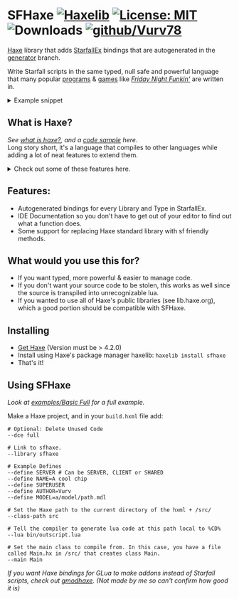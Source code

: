 # SFHaxe [![Haxelib](https://badgen.net/haxelib/v/sfhaxe)](https://lib.haxe.org/p/sfhaxe) [![License: MIT](https://img.shields.io/badge/License-MIT-red.svg)](https://opensource.org/licenses/MIT) ![Downloads](https://badgen.net/haxelib/d/sfhaxe?color=green) [![github/Vurv78](https://img.shields.io/discord/824727565948157963?label=Discord&logo=discord&logoColor=ffffff&labelColor=7289DA&color=2c2f33)](https://discord.gg/yXKMt2XUXm)

[Haxe](https://haxe.org) library that adds [StarfallEx](https://github.com/thegrb93/StarfallEx) bindings that are autogenerated in the [generator](https://github.com/Vurv78/SFHaxe/tree/generator) branch.  

Write Starfall scripts in the same typed, null safe and powerful language that many popular [programs](https://haxe.org/use-cases/desktop) & [games](https://haxe.org/use-cases/games) like [*Friday Night Funkin'*](https://github.com/ninjamuffin99/Funkin) are written in.

<details>
  <summary> Example snippet </summary>
  <!-- Haven't actually tested this lol -->

  ![image](https://user-images.githubusercontent.com/56230599/118430103-28b9ba00-b688-11eb-9a4d-e851833ab50c.png)
</details>

## What is Haxe?
_See [what is haxe?](https://haxe.org/manual/introduction-what-is-haxe.html), and a [code sample](https://try.haxe.org/embed/44ddE#code1) here._  
Long story short, it's a language that compiles to other languages while adding a lot of neat features to extend them.

<details>
  <summary> Check out some of these features here. </summary>
  
  * [Macros](https://haxe.org/manual/macro-arguments.html)
  * [Regex / Pattern Matching](https://lib.haxe.org/p/hre) <!-- Putting a link to hre instead of Haxe's native Regex because it requires a module for lua. -->
  * [Null Safety](https://haxe.org/manual/cr-null-safety.html)
  * [Map Comprehension](https://haxe.org/manual/lf-map-comprehension.html)
  * [Conditional Compilation](https://haxe.org/manual/lf-condition-compilation.html)
  * [Object Oriented Classes](https://haxe.org/manual/types-class-instance.html)
  * [String Interpolation](https://haxe.org/manual/lf-string-interpolation.html)
  * [Abstract Types](https://haxe.org/manual/types-abstract.html)
  * [Runtime Reflection](https://haxe.org/manual/std-reflection.html)
  * [Powerful IDE Support](https://marketplace.visualstudio.com/items?itemName=nadako.vshaxe) <!-- There is also IntelliJ, Vim, Atom and Sublime support. (Probably more too) -->
  * [Much more](https://haxe.org/documentation/introduction/language-features.html)
</details>

## Features:
* Autogenerated bindings for every Library and Type in StarfallEx.
* IDE Documentation so you don't have to get out of your editor to find out what a function does.
* Some support for replacing Haxe standard library with sf friendly methods.

## What would you use this for?
* If you want typed, more powerful & easier to manage code.
* If you don't want your source code to be stolen, this works as well since the source is transpiled into unrecognizable lua.
* If you wanted to use all of Haxe's public libraries (see lib.haxe.org), which a good portion should be compatible with SFHaxe.

## Installing
* [Get Haxe](https://haxe.org) (Version must be > 4.2.0)
* Install using Haxe's package manager haxelib: ``haxelib install sfhaxe``
* That's it!

## Using SFHaxe
_Look at [examples/Basic Full](https://github.com/Vurv78/SFHaxe/tree/main/examples/Basic%20Full) for a full example._

Make a Haxe project, and in your ``build.hxml`` file add:  
```hxml
# Optional: Delete Unused Code
--dce full

# Link to sfhaxe.
--library sfhaxe

# Example Defines
--define SERVER # Can be SERVER, CLIENT or SHARED
--define NAME=A cool chip
--define SUPERUSER
--define AUTHOR=Vurv
--define MODEL=a/model/path.mdl

# Set the Haxe path to the current directory of the hxml + /src/
--class-path src

# Tell the compiler to generate lua code at this path local to %CD%
--lua bin/outscript.lua

# Set the main class to compile from. In this case, you have a file called Main.hx in /src/ that creates class Main.
--main Main
```

_If you want Haxe bindings for GLua to make addons instead of Starfall scripts, check out [gmodhaxe](https://github.com/ponobodod/gmodhaxe). (Not made by me so can't confirm how good it is)_
